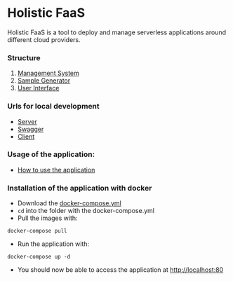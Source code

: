 # Holistic FaaS

Holistic FaaS is a tool to deploy and manage serverless applications around different cloud providers.

### Structure

1. [Management System](holistic-faas-management-system/README.md)
2. [Sample Generator](holistic-faas-sample-generator)
3. [User Interface](holistic-faas-ui)

### Urls for local development

- [Server](http://localhost:8080/hf)
- [Swagger](http://localhost:8080/hf/swagger-ui/#/)
- [Client](http://localhost:8081)

### Usage of the application:

- [How to use the application](doc/GettingStarted.md)

### Installation of the application with docker

- Download the [docker-compose.yml](./docker-compose.yml)
- `cd` into the folder with the docker-compose.yml
- Pull the images with:

```shell
docker-compose pull
```

- Run the application with:

```shell
docker-compose up -d
```

- You should now be able to access the application at [http://localhost:80](http://localhost:80)